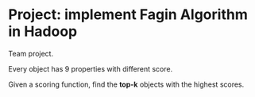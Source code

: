Project: implement Fagin Algorithm in Hadoop
==============

Team project.

Every object has 9 properties with different score.

Given a scoring function, find the **top-k** objects with the highest scores.

